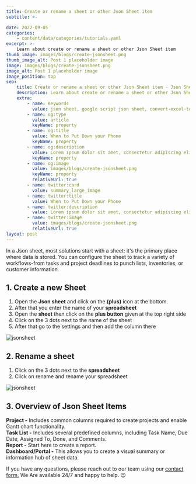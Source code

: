 ```yaml
---
title: Create or rename a sheet or other Json Sheet item
subtitle: >-

date: 2022-09-05
categories:
    - content/data/categories/tutorials.yaml
excerpt: >-
    Learn about create or rename a sheet or other Json Sheet item
thumb_image: images/blogs/create-jsonsheet.png
thumb_image_alt: Post 1 placeholder image
image: images/blogs/create-jsonsheet.png
image_alt: Post 1 placeholder image
image_position: top
seo:
    title: Create or rename a sheet or other Json Sheet item - Json Sheet
    description: Learn about create or rename a sheet or other Json Sheet item
    extra:
        - name: Keywords
          value: json sheet, google script json sheet, convert-excel-to-json sheet, json sheet js, google sheet to json, sheets json api, google sheet json api, json sheet builder,  json to sheet custom header, google sheet to json, json to google sheets
        - name: og:type
          value: article
          keyName: property
        - name: og:title
          value: When to Put Down your Phone
          keyName: property
        - name: og:description
          value: Lorem ipsum dolor sit amet, consectetur adipiscing elit
          keyName: property
        - name: og:image
          value: images/blogs/create-jsonsheet.png
          keyName: property
          relativeUrl: true
        - name: twitter:card
          value: summary_large_image
        - name: twitter:title
          value: When to Put Down your Phone
        - name: twitter:description
          value: Lorem ipsum dolor sit amet, consectetur adipiscing elit
        - name: twitter:image
          value: images/blogs/create-jsonsheet.png
          relativeUrl: true
layout: post
---
```


In a Json sheet, most solutions start with a sheet: it's the primary place where data is stored. You can configure the sheet to track a variety of workflows-from tasks and project deadlines to punch lists, inventories, or customer information.

## 1. Create a new Sheet

1. Open the <b>Json sheet</b> and click on the <b>(plus)</b> icon at the bottom.
2. After that you enter the name of your <b>spreadsheet</b>
3. Open the <b>sheet</b> then click on the <b>plus button</b> given at the top right side
4. Click on the 3 dots next to the name of the sheet
5. After that go to the settings and then add the column there

![jsonsheet](/images/blogs/create-jsonsheet-2.PNG)

## 2. Rename a sheet

1. Click on the 3 dots next to the <b>spreadsheet</b>
2. Click on rename and rename your spreadsheet

![jsonsheet](/images/blogs/create-jsonsheet-1.PNG)

## 3. Overview of Json Sheet Items

<b>Project -</b> Includes common columns required to create projects and enable Gantt chart functionality.</br>
<b>Task List -</b> Includes several predefined columns, including Task Name, Due Date, Assigned To, Done, and Comments.</br>
<b>Report -</b> Start here to create a report.</br  >
<b>Dashboard/Portal -</b> This allows you to create a visual summary or information hub of sheet data.

If you have any questions, please reach out to our team using our <a href="https://jsonsheet.com/contact-us">contact form.</a> We Are available 24/7 and happy to help. 😉
